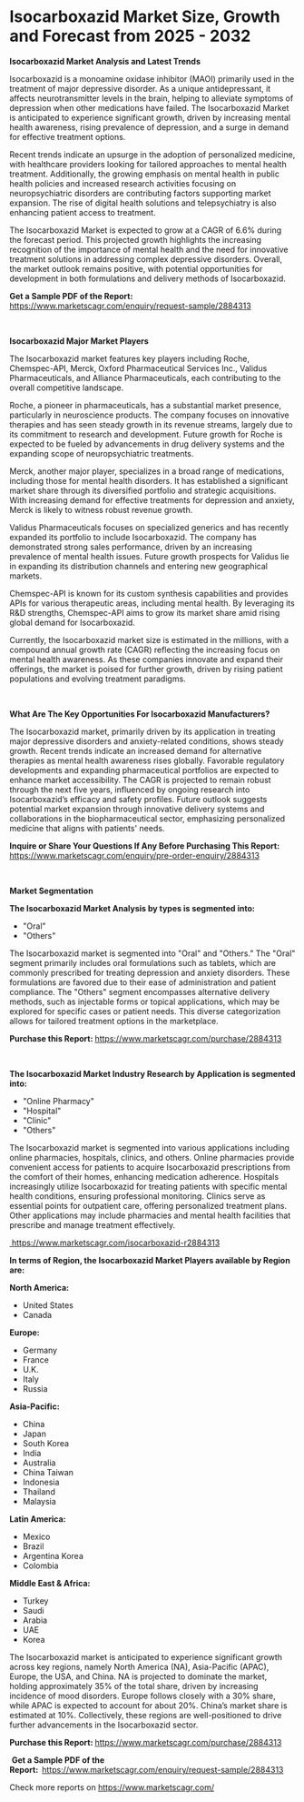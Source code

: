 <p><h1>Isocarboxazid Market Size, Growth and Forecast from 2025 - 2032</h1></p><p><strong>Isocarboxazid Market Analysis and Latest Trends</strong></p>
<p><p>Isocarboxazid is a monoamine oxidase inhibitor (MAOI) primarily used in the treatment of major depressive disorder. As a unique antidepressant, it affects neurotransmitter levels in the brain, helping to alleviate symptoms of depression when other medications have failed. The Isocarboxazid Market is anticipated to experience significant growth, driven by increasing mental health awareness, rising prevalence of depression, and a surge in demand for effective treatment options.</p><p>Recent trends indicate an upsurge in the adoption of personalized medicine, with healthcare providers looking for tailored approaches to mental health treatment. Additionally, the growing emphasis on mental health in public health policies and increased research activities focusing on neuropsychiatric disorders are contributing factors supporting market expansion. The rise of digital health solutions and telepsychiatry is also enhancing patient access to treatment.</p><p>The Isocarboxazid Market is expected to grow at a CAGR of 6.6% during the forecast period. This projected growth highlights the increasing recognition of the importance of mental health and the need for innovative treatment solutions in addressing complex depressive disorders. Overall, the market outlook remains positive, with potential opportunities for development in both formulations and delivery methods of Isocarboxazid.</p></p>
<p><strong>Get a Sample PDF of the Report:&nbsp;</strong> <a href="https://www.marketscagr.com/enquiry/request-sample/2884313?utm_campaign=3308&utm_medium=2&utm_source=Github&utm_content=ia&utm_term=13032025&utm_id=isocarboxazid">https://www.marketscagr.com/enquiry/request-sample/2884313</a></p>
<p>&nbsp;</p>
<p><strong>Isocarboxazid Major Market Players</strong></p>
<p><p>The Isocarboxazid market features key players including Roche, Chemspec-API, Merck, Oxford Pharmaceutical Services Inc., Validus Pharmaceuticals, and Alliance Pharmaceuticals, each contributing to the overall competitive landscape.</p><p>Roche, a pioneer in pharmaceuticals, has a substantial market presence, particularly in neuroscience products. The company focuses on innovative therapies and has seen steady growth in its revenue streams, largely due to its commitment to research and development. Future growth for Roche is expected to be fueled by advancements in drug delivery systems and the expanding scope of neuropsychiatric treatments.</p><p>Merck, another major player, specializes in a broad range of medications, including those for mental health disorders. It has established a significant market share through its diversified portfolio and strategic acquisitions. With increasing demand for effective treatments for depression and anxiety, Merck is likely to witness robust revenue growth.</p><p>Validus Pharmaceuticals focuses on specialized generics and has recently expanded its portfolio to include Isocarboxazid. The company has demonstrated strong sales performance, driven by an increasing prevalence of mental health issues. Future growth prospects for Validus lie in expanding its distribution channels and entering new geographical markets.</p><p>Chemspec-API is known for its custom synthesis capabilities and provides APIs for various therapeutic areas, including mental health. By leveraging its R&D strengths, Chemspec-API aims to grow its market share amid rising global demand for Isocarboxazid.</p><p>Currently, the Isocarboxazid market size is estimated in the millions, with a compound annual growth rate (CAGR) reflecting the increasing focus on mental health awareness. As these companies innovate and expand their offerings, the market is poised for further growth, driven by rising patient populations and evolving treatment paradigms.</p></p>
<p>&nbsp;</p>
<p><strong>What Are The Key Opportunities For Isocarboxazid Manufacturers?</strong></p>
<p><p>The Isocarboxazid market, primarily driven by its application in treating major depressive disorders and anxiety-related conditions, shows steady growth. Recent trends indicate an increased demand for alternative therapies as mental health awareness rises globally. Favorable regulatory developments and expanding pharmaceutical portfolios are expected to enhance market accessibility. The CAGR is projected to remain robust through the next five years, influenced by ongoing research into Isocarboxazid’s efficacy and safety profiles. Future outlook suggests potential market expansion through innovative delivery systems and collaborations in the biopharmaceutical sector, emphasizing personalized medicine that aligns with patients' needs.</p></p>
<p><strong>Inquire or Share Your Questions If Any Before Purchasing This Report:</strong> <a href="https://www.marketscagr.com/enquiry/pre-order-enquiry/2884313?utm_campaign=3308&utm_medium=2&utm_source=Github&utm_content=ia&utm_term=13032025&utm_id=isocarboxazid">https://www.marketscagr.com/enquiry/pre-order-enquiry/2884313</a></p>
<p>&nbsp;</p>
<p><strong>Market Segmentation</strong></p>
<p><strong>The Isocarboxazid Market Analysis by types is segmented into:</strong></p>
<p><ul><li>"Oral"</li><li>"Others"</li></ul></p>
<p><p>The Isocarboxazid market is segmented into "Oral" and "Others." The "Oral" segment primarily includes oral formulations such as tablets, which are commonly prescribed for treating depression and anxiety disorders. These formulations are favored due to their ease of administration and patient compliance. The "Others" segment encompasses alternative delivery methods, such as injectable forms or topical applications, which may be explored for specific cases or patient needs. This diverse categorization allows for tailored treatment options in the marketplace.</p></p>
<p><strong>Purchase this Report:&nbsp;</strong><a href="https://www.marketscagr.com/purchase/2884313?utm_campaign=3308&utm_medium=2&utm_source=Github&utm_content=ia&utm_term=13032025&utm_id=isocarboxazid">https://www.marketscagr.com/purchase/2884313</a></p>
<p>&nbsp;</p>
<p><strong>The Isocarboxazid Market Industry Research by Application is segmented into:</strong></p>
<p><ul><li>"Online Pharmacy"</li><li>"Hospital"</li><li>"Clinic"</li><li>"Others"</li></ul></p>
<p><p>The Isocarboxazid market is segmented into various applications including online pharmacies, hospitals, clinics, and others. Online pharmacies provide convenient access for patients to acquire Isocarboxazid prescriptions from the comfort of their homes, enhancing medication adherence. Hospitals increasingly utilize Isocarboxazid for treating patients with specific mental health conditions, ensuring professional monitoring. Clinics serve as essential points for outpatient care, offering personalized treatment plans. Other applications may include pharmacies and mental health facilities that prescribe and manage treatment effectively.</p></p>
<p><a href="https://www.marketscagr.com/isocarboxazid-r2884313?utm_campaign=3308&utm_medium=2&utm_source=Github&utm_content=ia&utm_term=13032025&utm_id=isocarboxazid">&nbsp;https://www.marketscagr.com/isocarboxazid-r2884313</a></p>
<p><strong>In terms of Region, the Isocarboxazid Market Players available by Region are:</strong></p>
<p>
    <p> <strong> North America: </strong>
        <ul>
            <li>United States</li>
            <li>Canada</li>
        </ul>
        </p> 
    <p> <strong> Europe: </strong>
        <ul>
            <li>Germany</li>
            <li>France</li>
            <li>U.K.</li>
            <li>Italy</li>
            <li>Russia</li>
        </ul>
        </p> 
    <p> <strong> Asia-Pacific: </strong>
        <ul>
            <li>China</li>
            <li>Japan</li>
            <li>South Korea</li>
            <li>India</li>
            <li>Australia</li>
            <li>China Taiwan</li>
            <li>Indonesia</li>
            <li>Thailand</li>
            <li>Malaysia</li>
        </ul>
        </p> 
    <p> <strong> Latin America: </strong>
        <ul>
            <li>Mexico</li>
            <li>Brazil</li>
            <li>Argentina Korea</li>
            <li>Colombia</li>
        </ul>
        </p> 
    <p> <strong> Middle East & Africa: </strong>
        <ul>
            <li>Turkey</li>
            <li>Saudi</li>
            <li>Arabia</li>
            <li>UAE</li>
            <li>Korea</li>
        </ul>
    </p>
    </p>
<p><p>The Isocarboxazid market is anticipated to experience significant growth across key regions, namely North America (NA), Asia-Pacific (APAC), Europe, the USA, and China. NA is projected to dominate the market, holding approximately 35% of the total share, driven by increasing incidence of mood disorders. Europe follows closely with a 30% share, while APAC is expected to account for about 20%. China’s market share is estimated at 10%. Collectively, these regions are well-positioned to drive further advancements in the Isocarboxazid sector.</p></p>
<p><strong>Purchase this Report: </strong><a href="https://www.marketscagr.com/purchase/2884313?utm_campaign=3308&utm_medium=2&utm_source=Github&utm_content=ia&utm_term=13032025&utm_id=isocarboxazid">https://www.marketscagr.com/purchase/2884313</a></p>
<p>&nbsp;<strong>Get a Sample PDF of the Report:&nbsp;&nbsp;</strong><a href="https://www.marketscagr.com/enquiry/request-sample/2884313?utm_campaign=3308&utm_medium=2&utm_source=Github&utm_content=ia&utm_term=13032025&utm_id=isocarboxazid">https://www.marketscagr.com/enquiry/request-sample/2884313</a></p>
<p><strong></strong></p>
<p>Check more reports on <a href="https://www.marketscagr.com/?utm_campaign=3308&utm_medium=2&utm_source=Github&utm_content=ia&utm_term=13032025&utm_id=isocarboxazid">https://www.marketscagr.com/</a></p>
